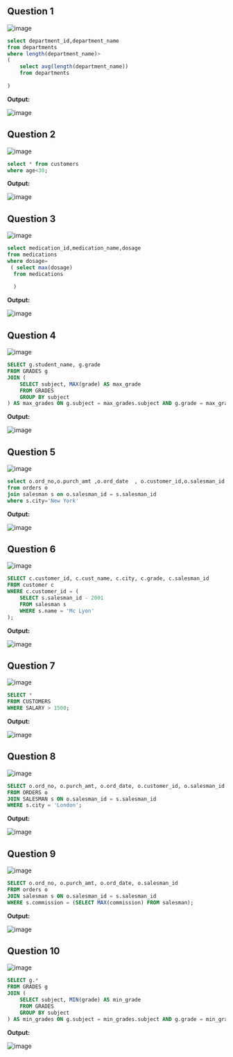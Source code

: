 **Question 1**
--
![image](https://github.com/user-attachments/assets/12286628-97ab-4023-aed3-1f2fa7928562)


```sql
select department_id,department_name
from departments
where length(department_name)>
(
    select avg(length(department_name))
    from departments
    
)
```

**Output:**

![image](https://github.com/user-attachments/assets/c41d88f0-cc9c-4b89-9a2c-065a4a32ab23)


**Question 2**
---
![image](https://github.com/user-attachments/assets/9f209c00-ff38-4353-9052-641f98a70432)

```sql
select * from customers
where age<30;
```

**Output:**

![image](https://github.com/user-attachments/assets/4ecc3c05-00e7-4368-97c5-be5386563020)


**Question 3**
---
![image](https://github.com/user-attachments/assets/3c5d7980-2555-4357-aba8-97bb5e838c98)


```sql
select medication_id,medication_name,dosage
from medications
where dosage=
 ( select max(dosage)
  from medications
 
  )
```

**Output:**

![image](https://github.com/user-attachments/assets/95cf3878-87e3-44b3-8759-a74ec9fb66dc)


**Question 4**
---
![image](https://github.com/user-attachments/assets/97ac191f-18ad-4568-9a70-dc9b0b74df66)


```sql
SELECT g.student_name, g.grade
FROM GRADES g
JOIN (
    SELECT subject, MAX(grade) AS max_grade
    FROM GRADES
    GROUP BY subject
) AS max_grades ON g.subject = max_grades.subject AND g.grade = max_grades.max_grade;

```

**Output:**

![image](https://github.com/user-attachments/assets/d0d1a01b-cf32-407f-ae71-e8f47a0785ce)


**Question 5**
---
![image](https://github.com/user-attachments/assets/d1e741fb-ab29-497a-a665-1e3d6dfae401)


```sql
select o.ord_no,o.purch_amt ,o.ord_date  , o.customer_id,o.salesman_id
from orders o
join salesman s on o.salesman_id = s.salesman_id
where s.city='New York'
```

**Output:**

![image](https://github.com/user-attachments/assets/ba7ad4e1-ed44-4a97-8f08-ce950df30333)


**Question 6**
---
![image](https://github.com/user-attachments/assets/a057357e-dce8-42cf-b271-c6f6d7cae4b3)


```sql
SELECT c.customer_id, c.cust_name, c.city, c.grade, c.salesman_id
FROM customer c
WHERE c.customer_id = (
    SELECT s.salesman_id - 2001
    FROM salesman s
    WHERE s.name = 'Mc Lyon'
);

```

**Output:**

![image](https://github.com/user-attachments/assets/c633c053-1209-4185-9dd4-49212e09b3a9)


**Question 7**
---
![image](https://github.com/user-attachments/assets/69222a00-cc19-43ff-8a2c-aaccafdeb359)


```sql
SELECT *
FROM CUSTOMERS
WHERE SALARY > 1500;

```

**Output:**

![image](https://github.com/user-attachments/assets/d48d7664-70b4-41b0-a48a-47f3bebee77e)


**Question 8**
---
![image](https://github.com/user-attachments/assets/309ed75f-13f5-46f4-94d6-42bc9e2f8884)


```sql
SELECT o.ord_no, o.purch_amt, o.ord_date, o.customer_id, o.salesman_id
FROM ORDERS o
JOIN SALESMAN s ON o.salesman_id = s.salesman_id
WHERE s.city = 'London';

```

**Output:**

![image](https://github.com/user-attachments/assets/be531b06-c6b6-4428-92c1-46a0fe559f3c)


**Question 9**
---
![image](https://github.com/user-attachments/assets/2ef7a70f-03fa-4f18-be15-0835b0231e52)


```sql
SELECT o.ord_no, o.purch_amt, o.ord_date, o.salesman_id
FROM orders o
JOIN salesman s ON o.salesman_id = s.salesman_id
WHERE s.commission = (SELECT MAX(commission) FROM salesman);

```

**Output:**

![image](https://github.com/user-attachments/assets/2825286f-ba2a-4925-b28e-9b93eb9b874a)


**Question 10**
---
![image](https://github.com/user-attachments/assets/6ffd68b3-9c98-4d57-8c4e-edfe2825eb47)


```sql
SELECT g.*
FROM GRADES g
JOIN (
    SELECT subject, MIN(grade) AS min_grade
    FROM GRADES
    GROUP BY subject
) AS min_grades ON g.subject = min_grades.subject AND g.grade = min_grades.min_grade;

```

**Output:**

![image](https://github.com/user-attachments/assets/2d5f02d3-6576-4ec1-bf5c-90c8e306dea1)
